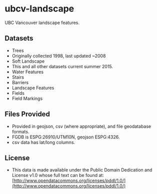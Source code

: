 ubcv-landscape
==============

UBC Vancouver landscape features.

Datasets
--------
* Trees
 * Originally collected 1998, last updated ~2008
* Soft Landscape
 * This and all other datasets current summer 2015.
* Water Features
* Stairs
* Barriers
* Landscape Features
* Fields
* Field Markings

Files Provided
--------------
* Provided in geojson, csv (where appropriate), and file geodatabase formats.
* FGDB is ESPG:26910/UTM10N, geojson ESPG:4326.
* csv data has lat/long columns.

License
-------
* This data is made available under the Public Domain Dedication and License v1.0 whose full text can be found at: [http://www.opendatacommons.org/licenses/pddl/1.0/](http://www.opendatacommons.org/licenses/pddl/1.0/)



